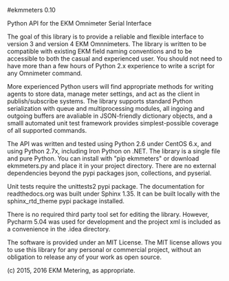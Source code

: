 #ekmmeters 0.10

Python API for the EKM Omnimeter Serial Interface

The goal of this library is to provide a reliable and flexible interface to version 3 and version 4 EKM Omnnimeters.  The library is written to be compatible with existing EKM field naming conventions and to be accessible to both the casual and experienced user.  You should not need to have more than a few hours of Python 2.x experience to write a script for any Omnimeter command.  

More experienced Python users will find appropriate methods for writing agents to store data, manage meter settings, and act as the client in publish/subscribe systems.  The library  supports standard Python serialization with queue and multiprocessing modules, all ingoing and outgoing buffers are avaliable in JSON-friendly dictionary objects, and a smalll automated unit test framework provides simplest-possible coverage of all supported commands.  

The API was written and tested using Python 2.6 under CentOS 6.x, and using Python 2.7x, including Iron Python on .NET.  The library is a single file and pure Python.  You can install with "pip ekmmeters" or download ekmmeters.py and place it in your project directory.  There are no external dependencies beyond the pypi packages json, collections, and pyserial.

Unit tests require the unittests2 pypi package.  The documentation for readthedocs.org was built under Sphinx 1.35.  It can be built locally with the sphinx_rtd_theme pypi package installed.

There is no required third party tool set for editing the library.  However, Pycharm 5.04 was used for development and the project xml is included as a convenience in the .idea directory.

The software is provided under an MIT License.  The MIT license allows you to use this library for any personal or commercial project, without an obligation to release any of your work as open source.   

(c) 2015, 2016 EKM Metering, as appropriate.

